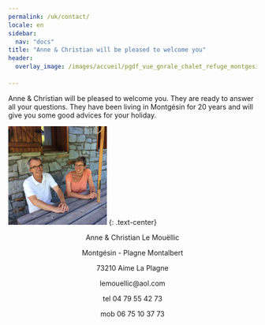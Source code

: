 ```yaml
---
permalink: /uk/contact/
locale: en
sidebar:
  nav: "docs"
title: "Anne & Christian will be pleased to welcome you"
header:
  overlay_image: /images/accueil/pgdf_vue_gnrale_chalet_refuge_montgesin_Plagne.jpg

---
```


Anne & Christian will be pleased to welcome you. They are ready to answer all your questions. They have been living in Montgésin for 20 years and will give you some good advices for your holiday.  


<img src="/images/contact/nous.JPG" alt="" width="200" height="200" />
{: .text-center}


<p style="text-align: center;">Anne &amp; Christian Le Mouëllic</p>
<p style="text-align: center;">Montgésin - Plagne Montalbert</p>
<p style="text-align: center;">73210 Aime La Plagne</p>
<p style="text-align: center;">lemouellic@aol.com</p>
<p style="text-align: center;">tel 04 79 55 42 73</p>
<p style="text-align: center;">mob 06 75 10 37 73</p>
<p style="text-align: center;"> </p>

<p style="text-align: center;">
<script type='text/javascript'>
  var parametresWidget = {
    key : 'tftr8_fc',
    numGite : '73G148140',
    widget : 'resa',
  };
  widgetIteaGL(parametresWidget);
</script>
</p>
